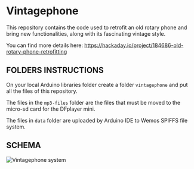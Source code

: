 # Vintagephone

This repository contains the code used to retrofit an old rotary phone and bring new functionalities, along with its fascinating vintage style.

You can find more details here:
https://hackaday.io/project/184686-old-rotary-phone-retrofitting

## FOLDERS INSTRUCTIONS

On your local Arduino libraries folder create a folder `vintagephone` and put all the files of this repository.

The files in the `mp3-files` folder are the files that must be moved to the micro-sd card for the DFplayer mini.

The files in `data` folder are uploaded by Arduino IDE to Wemos SPIFFS file system.

## SCHEMA

![Vintagephone system](https://cdn.hackaday.io/images/5134681651087328962.jpg)
